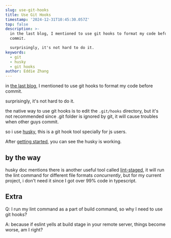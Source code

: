 ```yaml
---
slug: use-git-hooks
title: Use Git Hooks
timestamp: '2024-12-31T10:45:30.057Z'
top: false
description: >-
  in the last blog, I mentioned to use git hooks to format my code before
  commit.

  surprisingly, it's not hard to do it.
keywords:
  - git
  - husky
  - git hooks
author: Eddie Zhang
---
```


in [the last blog](/content/nextjs-plus-eslint/index.md), I mentioned to use git hooks to format my code before commit.

surprisingly, it's not hard to do it.

the native way to use git hooks is to edit the `.git/hooks` directory, but it's not recommended since .git folder is ignored by git, it will cause troubles when other guys commit.

so i use [husky](https://typicode.github.io/husky/#/), this is a git hook tool specially for js users.

After [getting started](https://typicode.github.io/husky/get-started.html), you can see the husky is working.

## by the way

husky doc mentions there is another useful tool called [lint-staged](https://typicode.github.io/lint-staged/#/), it will run the lint command for different file formats _concurrently_, but for my current project, i don't need it since I got over 99% code in typescript.

## Extra

Q: I run my lint command as a part of build command, so why I need to use git hooks?

A: because if eslint yells at build stage in your remote server, things become worse, am I right?
